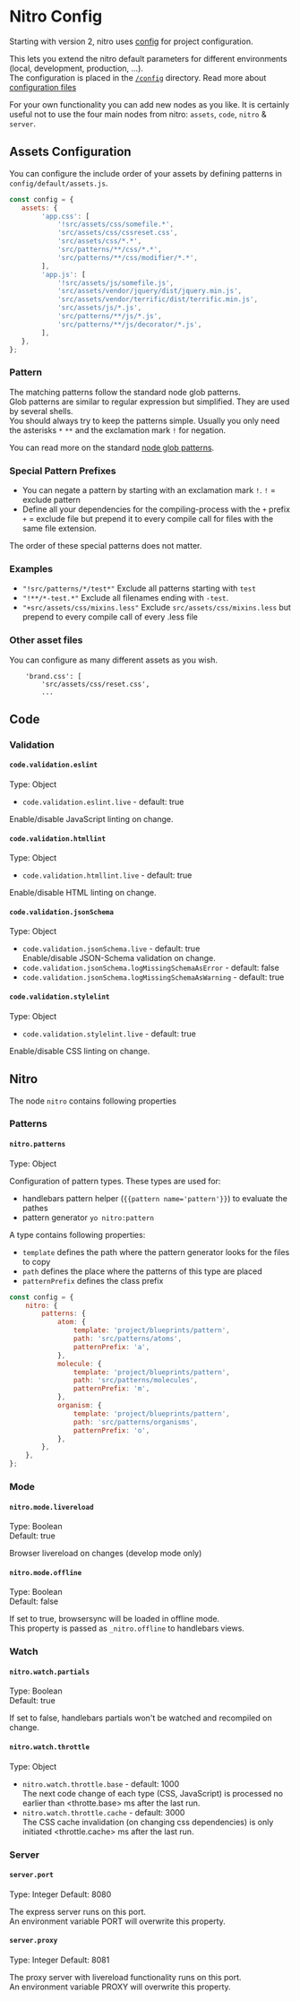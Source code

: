 # Nitro Config

Starting with version 2, nitro uses [config](https://www.npmjs.com/package/config) for project configuration.

This lets you extend the nitro default parameters for different environments (local, development, production, ...).  
The configuration is placed in the [`/config`](../../config) directory. Read more about [configuration files](https://github.com/lorenwest/node-config/wiki/Configuration-Files)

For your own functionality you can add new nodes as you like. It is certainly useful not to use the four main nodes from nitro: `assets`, `code`, `nitro` & `server`.

## Assets Configuration

You can configure the include order of your assets by defining patterns in `config/default/assets.js`.

```js
const config = {
   assets: {
        'app.css': [
            '!src/assets/css/somefile.*',
            'src/assets/css/cssreset.css',
            'src/assets/css/*.*',
            'src/patterns/**/css/*.*',
            'src/patterns/**/css/modifier/*.*',
        ],
        'app.js': [
            '!src/assets/js/somefile.js',
            'src/assets/vendor/jquery/dist/jquery.min.js',
            'src/assets/vendor/terrific/dist/terrific.min.js',
            'src/assets/js/*.js',
            'src/patterns/**/js/*.js',
            'src/patterns/**/js/decorator/*.js',
        ],
   },
};
```

### Pattern

The matching patterns follow the standard node glob patterns.  
Glob patterns are similar to regular expression but simplified. They are used by several shells.  
You should always try to keep the patterns simple. Usually you only need the asterisks `*` `**` and the exclamation mark `!` for negation.

You can read more on the standard [node glob patterns](https://github.com/isaacs/node-glob#glob-primer).

### Special Pattern Prefixes

* You can negate a pattern by starting with an exclamation mark `!`.
  `!` = exclude pattern
* Define all your dependencies for the compiling-process with the `+` prefix
  `+` = exclude file but prepend it to every compile call for files with the same file extension.

The order of these special patterns does not matter.

### Examples

* `"!src/patterns/*/test*"`         Exclude all patterns starting with `test`
* `"!**/*-test.*"`                  Exclude all filenames ending with `-test`.
* `"+src/assets/css/mixins.less"`   Exclude `src/assets/css/mixins.less` but prepend to every compile call of every .less file

### Other asset files

You can configure as many different assets as you wish.

```
    'brand.css': [
        'src/assets/css/reset.css',
        ...
```

## Code

### Validation

#### `code.validation.eslint`

Type: Object

* `code.validation.eslint.live` - default: true

Enable/disable JavaScript linting on change.

#### `code.validation.htmllint`

Type: Object

* `code.validation.htmllint.live` - default: true

Enable/disable HTML linting on change.

#### `code.validation.jsonSchema`

Type: Object

* `code.validation.jsonSchema.live` - default: true  
  Enable/disable JSON-Schema validation on change.
* `code.validation.jsonSchema.logMissingSchemaAsError` - default: false
* `code.validation.jsonSchema.logMissingSchemaAsWarning` - default: true

#### `code.validation.stylelint`

Type: Object

* `code.validation.stylelint.live` - default: true

Enable/disable CSS linting on change.

## Nitro

The node `nitro` contains following properties

### Patterns

#### `nitro.patterns`

Type: Object

Configuration of pattern types. These types are used for:

* handlebars pattern helper (`{{pattern name='pattern'}}`) to evaluate the pathes
* pattern generator `yo nitro:pattern`

A type contains following properties:

* `template` defines the path where the pattern generator looks for the files to copy
* `path` defines the place where the patterns of this type are placed
* `patternPrefix` defines the class prefix

```js
const config = {
	nitro: {
		patterns: {
			atom: {
				template: 'project/blueprints/pattern',
				path: 'src/patterns/atoms',
				patternPrefix: 'a',
			},
			molecule: {
				template: 'project/blueprints/pattern',
				path: 'src/patterns/molecules',
				patternPrefix: 'm',
			},
			organism: {
				template: 'project/blueprints/pattern',
				path: 'src/patterns/organisms',
				patternPrefix: 'o',
			},
		},
	},
};
```

### Mode

#### `nitro.mode.livereload`

Type: Boolean  
Default: true

Browser livereload on changes (develop mode only)

#### `nitro.mode.offline`

Type: Boolean  
Default: false

If set to true, browsersync will be loaded in offline mode.  
This property is passed as `_nitro.offline` to handlebars views.

### Watch

#### `nitro.watch.partials`

Type: Boolean  
Default: true

If set to false, handlebars partials won't be watched and recompiled on change.

#### `nitro.watch.throttle`

Type: Object

* `nitro.watch.throttle.base` - default: 1000  
  The next code change of each type (CSS, JavaScript) is processed no earlier than <throtte.base> ms after the last run.
* `nitro.watch.throttle.cache` - default: 3000  
  The CSS cache invalidation (on changing css dependencies) is only initiated <throttle.cache> ms after the last run.

### Server

#### `server.port`

Type: Integer
Default: 8080

The express server runs on this port.  
An environment variable PORT will overwrite this property.

#### `server.proxy`

Type: Integer
Default: 8081

The proxy server with livereload functionality runs on this port.  
An environment variable PROXY will overwrite this property.
